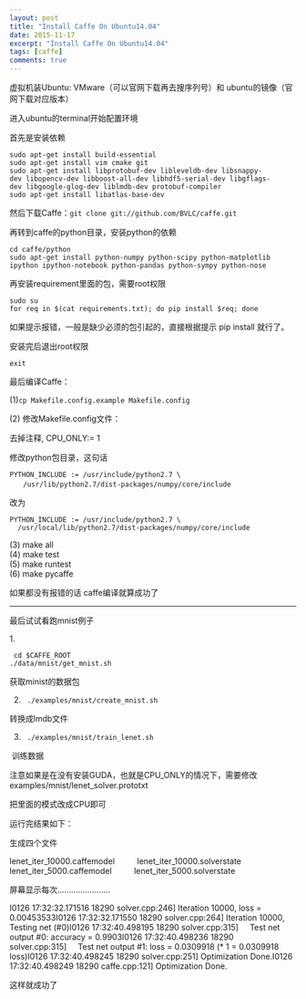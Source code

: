 ```yaml
---
layout: post
title: "Install Caffe On Ubuntu14.04"
date: 2015-11-17
excerpt: "Install Caffe On Ubuntu14.04"
tags: [caffe]
comments: true
---
```




虚拟机装Ubuntu: VMware（可以官网下载再去搜序列号）和 ubuntu的镜像（官网下载对应版本）



进入ubuntu的terminal开始配置环境

首先是安装依赖

```
sudo apt-get install build-essential
sudo apt-get install vim cmake git
sudo apt-get install libprotobuf-dev libleveldb-dev libsnappy-dev libopencv-dev libboost-all-dev libhdf5-serial-dev libgflags-dev libgoogle-glog-dev liblmdb-dev protobuf-compiler
sudo apt-get install libatlas-base-dev
```



然后下载Caffe：`git clone git://github.com/BVLC/caffe.git`

再转到caffe的python目录，安装python的依赖

```
cd caffe/python
sudo apt-get install python-numpy python-scipy python-matplotlib ipython ipython-notebook python-pandas python-sympy python-nose
```

再安装requirement里面的包，需要root权限

```
sudo su
for req in $(cat requirements.txt); do pip install $req; done
```

如果提示报错，一般是缺少必须的包引起的，直接根据提示 pip install <package-name>就行了。

安装完后退出root权限

```
exit 
```



最后编译Caffe：

(1)`cp Makefile.config.example Makefile.config `

(2) 修改Makefile.config文件：

去掉注释, CPU_ONLY:= 1

修改python包目录，这句话

```
PYTHON_INCLUDE := /usr/include/python2.7 \
　　/usr/lib/python2.7/dist-packages/numpy/core/include
```

改为

```
PYTHON_INCLUDE := /usr/include/python2.7 \
  /usr/local/lib/python2.7/dist-packages/numpy/core/include
```

(3) make all  
(4) make test  
(5) make runtest  
(6) make pycaffe     



如果都没有报错的话 caffe编译就算成功了

----

最后试试看跑mnist例子

1. ​
```
 cd $CAFFE_ROOT
./data/mnist/get_mnist.sh
```

获取minist的数据包

2. ` ./examples/mnist/create_mnist.sh`

转换成lmdb文件

3. ` ./examples/mnist/train_lenet.sh`

 训练数据

注意如果是在没有安装GUDA，也就是CPU_ONLY的情况下，需要修改examples/mnist/lenet_solver.prototxt  

把里面的模式改成CPU即可

运行完结果如下：

生成四个文件

lenet_iter_10000.caffemodel         
lenet_iter_10000.solverstate      
lenet_iter_5000.caffemodel         
lenet_iter_5000.solverstate 

屏幕显示每次.......................

I0126 17:32:32.171516 18290 solver.cpp:246] Iteration 10000, loss = 0.00453533I0126 17:32:32.171550 18290 solver.cpp:264] Iteration 10000, Testing net (#0)I0126 17:32:40.498195 18290 solver.cpp:315]     Test net output #0: accuracy = 0.9903I0126 17:32:40.498236 18290 solver.cpp:315]     Test net output #1: loss = 0.0309918 (* 1 = 0.0309918 loss)I0126 17:32:40.498245 18290 solver.cpp:251] Optimization Done.I0126 17:32:40.498249 18290 caffe.cpp:121] Optimization Done.

这样就成功了





